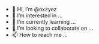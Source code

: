 - 👋 Hi, I’m @oxzyez
- 👀 I’m interested in ...
- 🌱 I’m currently learning ...
- 💞️ I’m looking to collaborate on ...
- 📫 How to reach me ...

<!---
oxzyez/oxzyez is a ✨ special ✨ repository because its `README.md` (this file) appears on your GitHub profile.
You can click the Preview link to take a look at your changes.
--->
